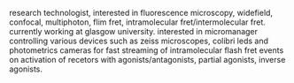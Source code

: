 research technologist, interested in fluorescence microscopy, widefield, confocal, multiphoton, flim fret, intramolecular fret/intermolecular fret. currently working at glasgow university. interested in micromanager controlling various devices such as zeiss microscopes, colibri leds and photometrics cameras for fast streaming of intramolecular flash fret events on activation of recetors with agonists/antagonists, partial agonists, inverse agonists.
